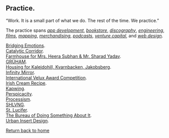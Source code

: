 ## Practice.

“Work. It is a small part of what we do. The rest of the time. We practice.”

The practice spans [_app development_](https://github.com/kvshvl), [_bookstore_](https://www.instamojo.com/kvshvl), [_discography_](https://soundcloud.com/kvshvl), [_engineering_](https://sketchfab.com/WikiHouseBOM), [_films_](https://www.youtube.com/channel/UCQCznCqUhALucLSk6N8ROPA/playlists), [_mapping_](https://www.openstreetmap.org/user/KVSHVL), [_merchandising_](https://kvshvl.threadless.com), [_podcasts_](https://anchor.fm/kvshvl), [_venture capital_](https://angel.co/kvshvl), and [_web design_](https://studiodetail.co.in).

[Bridging Emotions](https://kvshvl.github.io/bridgingemotions.html).    
[Catalytic Corridor](https://kvshvl.github.io/catalyticcorridor.html).    
[Farmhouse for Mrs. Heera Subhan & Mr. Sharad Yadav](https://kvshvl.github.io/farmhouseformrsheerasubhanmrsharadyadav.html).    
[GRÜHAM](https://kvshvl.github.io/GRÜHAM.html).    
[Housing for Kalejdohill, Kvarnbacken, Jakobsberg](https://kvshvl.github.io/housingforkalejdohillkvarnbackenjakobsberg.html).    
[Infinity Mirror](https://kvshvl.github.io/infinitymirror.html).    
[International Velux Award Competition](https://kvshvl.github.io/internationalveluxawardcompetition.html).    
[Irish Cream Recipe](https://kvshvl.github.io/irishcreamrecipe.html).    
[Kapwing](https://kvshvl.github.io/kapwing.html).    
[Perspicacity](https://kvshvl.github.io/perspicacity.html).    
[Processism](https://kvshvl.github.io/processism.html).    
[SHLVNG](https://kvshvl.github.io/shlvng.html).    
[St. Lucifer](https://kvshvl.github.io/stlucifer.html).    
[The Bureau of Doing Something About It](https://kvshvl.github.io/thebureauofdoingsomethingaboutit.html).    
[Urban Insert Design](https://kvshvl.github.io/urbaninsertdesign.html).     

[Return back to home](https://kvshvl.github.io/index.html)
